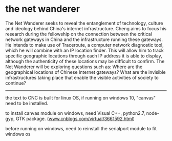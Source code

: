 # the net wanderer
The Net Wanderer seeks to reveal the entanglement of technology, culture and ideology behind China's internet infrastructure. Cheng aims to focus his research during the fellowship on the connection between the critical network gateways in China and the infrastructure running these gateways. He intends to make use of Traceroute, a computer network diagnostic tool, which he will combine with an IP location finder. This will allow him to track specific geographic locations through each IP address it is able to display, although the authenticity of these locations may be difficult to confirm. The Net Wanderer will be exploring questions such as: Where are the geographical locations of Chinese Internet gateways? What are the invisible infrastructures taking place that enable the visible activities of society to continue?


-----
the text to CNC is built for linux OS, if running on windows 10, "canvas" need to be installed.

to install canvas module on windows, need Visual C++, python2.7, node-gyp, GTK package.
(www.cnblogs.com/virtual/3661592.html)

before running on windows, need to reinstall the serialport module to fit windows os
